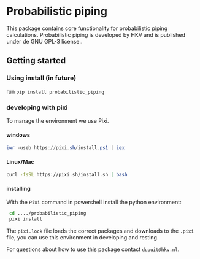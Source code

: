 # Probabilistic piping

This package contains core functionality for probabilistic piping calculations. Probabilistic piping is developed by HKV and is published under de GNU GPL-3 license..

## Getting started

### Using install (in future)

run `pip install probabilistic_piping`

### developing with pixi

To manage the environment we use Pixi.

#### windows

```powershell
iwr -useb https://pixi.sh/install.ps1 | iex
```

#### Linux/Mac

```bash
curl -fsSL https://pixi.sh/install.sh | bash
```

#### installing

With the `Pixi` command in powershell install the python environment:

```bash
 cd ..../probabilistic_piping
 pixi install
```

The `pixi.lock` file loads the correct packages and downloads to the `.pixi` file, you can use this environment in developing and resting.

For questions about how to use this package contact `dupuit@hkv.nl`.
